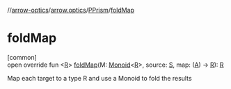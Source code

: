 //[arrow-optics](../../../index.md)/[arrow.optics](../index.md)/[PPrism](index.md)/[foldMap](fold-map.md)

# foldMap

[common]\
open override fun &lt;[R](fold-map.md)&gt; [foldMap](fold-map.md)(M: [Monoid](../../../../arrow-core/arrow-core/arrow.typeclasses/-monoid/index.md)&lt;[R](fold-map.md)&gt;, source: [S](index.md), map: ([A](index.md)) -&gt; [R](fold-map.md)): [R](fold-map.md)

Map each target to a type R and use a Monoid to fold the results
